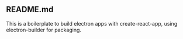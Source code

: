 ## README.md

This is a boilerplate to build electron apps with create-react-app, using electron-builder for packaging.